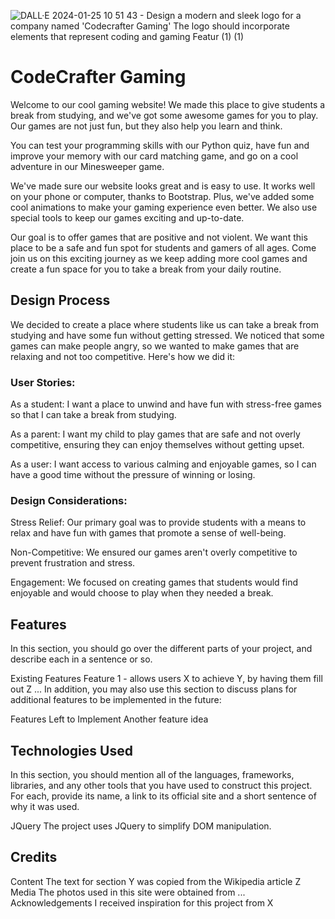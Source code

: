 ![DALL·E 2024-01-25 10 51 43 - Design a modern and sleek logo for a company named 'Codecrafter Gaming'  The logo should incorporate elements that represent coding and gaming  Featur (1) (1)](https://github.com/LiewZhanYang/FED-Assignment-2/assets/148023902/41012936-eed5-4c48-92ed-ca68bc649305)
# CodeCrafter Gaming

Welcome to our cool gaming website! We made this place to give students a break from studying, and we've got some awesome games for you to play. Our games are not just fun, but they also help you learn and think.

You can test your programming skills with our Python quiz, have fun and improve your memory with our card matching game, and go on a cool adventure in our Minesweeper game.

We've made sure our website looks great and is easy to use. It works well on your phone or computer, thanks to Bootstrap. Plus, we've added some cool animations to make your gaming experience even better. We also use special tools to keep our games exciting and up-to-date.

Our goal is to offer games that are positive and not violent. We want this place to be a safe and fun spot for students and gamers of all ages. Come join us on this exciting journey as we keep adding more cool games and create a fun space for you to take a break from your daily routine.

##  Design Process

We decided to create a place where students like us can take a break from studying and have some fun without getting stressed. We noticed that some games can make people angry, so we wanted to make games that are relaxing and not too competitive. Here's how we did it:

### User Stories:
As a student: I want a place to unwind and have fun with stress-free games so that I can take a break from studying.

As a parent: I want my child to play games that are safe and not overly competitive, ensuring they can enjoy themselves without getting upset.

As a user: I want access to various calming and enjoyable games, so I can have a good time without the pressure of winning or losing.

### Design Considerations:
Stress Relief: Our primary goal was to provide students with a means to relax and have fun with games that promote a sense of well-being.

Non-Competitive: We ensured our games aren't overly competitive to prevent frustration and stress.

Engagement: We focused on creating games that students would find enjoyable and would choose to play when they needed a break.

## Features
In this section, you should go over the different parts of your project, and describe each in a sentence or so.

Existing Features
Feature 1 - allows users X to achieve Y, by having them fill out Z
...
In addition, you may also use this section to discuss plans for additional features to be implemented in the future:

Features Left to Implement
Another feature idea
## Technologies Used
In this section, you should mention all of the languages, frameworks, libraries, and any other tools that you have used to construct this project. For each, provide its name, a link to its official site and a short sentence of why it was used.

JQuery
The project uses JQuery to simplify DOM manipulation.

## Credits
Content
The text for section Y was copied from the Wikipedia article Z
Media
The photos used in this site were obtained from ...
Acknowledgements
I received inspiration for this project from X
